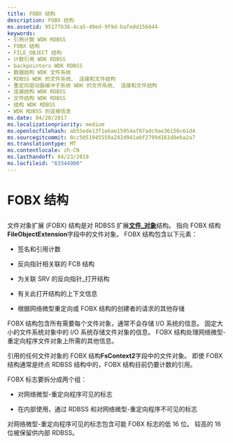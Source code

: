 ```yaml
---
title: FOBX 结构
description: FOBX 结构
ms.assetid: 95177b38-4ca5-49ed-9f9d-bafedd156044
keywords:
- 引用计数 WDK RDBSS
- FOBX 结构
- FILE_OBJECT 结构
- 计数引用 WDK RDBSS
- backpointers WDK RDBSS
- 数据结构 WDK 文件系统
- RDBSS WDK 的文件系统、 连接和文件结构
- 重定向驱动器缓冲子系统 WDK 的文件系统、 连接和文件结构
- 连接结构 WDK RDBSS
- 文件结构 WDK RDBSS
- 结构 WDK RDBSS
- WDK RDBSS 的连接信息
ms.date: 04/20/2017
ms.localizationpriority: medium
ms.openlocfilehash: ab55ede13f1e6ae15954af87adc9ae36156c61d4
ms.sourcegitcommit: 0cc5051945559a242d941a6f2799d161d8eba2a7
ms.translationtype: MT
ms.contentlocale: zh-CN
ms.lasthandoff: 04/23/2019
ms.locfileid: "63344900"
---
```

# <a name="the-fobx-structure"></a>FOBX 结构


## <span id="ddk_the_fobx_structure_if"></span><span id="DDK_THE_FOBX_STRUCTURE_IF"></span>


文件对象扩展 (FOBX) 结构是对 RDBSS 扩展[**文件\_对象**](https://msdn.microsoft.com/library/windows/hardware/ff545834)结构。 指向 FOBX 结构**FileObjectExtension**字段中的文件对象。 FOBX 结构包含以下元素：

-   签名和引用计数

-   反向指针相关联的 FCB 结构

-   为关联 SRV 的反向指针\_打开结构

-   有关此打开结构的上下文信息

-   根据网络微型重定向或 FOBX 结构的创建者的请求的其他存储

FOBX 结构包含所有需要每个文件对象，通常不会存储 I/O 系统的信息。 固定大小的文件系统对象中的 I/O 系统存储文件对象的信息。 FOBX 结构处理网络微型-重定向程序文件对象上所需的其他信息。

引用的任何文件对象的 FOBX 结构**FsContext2**字段中的文件对象。 即使 FOBX 结构通常是终点 RDBSS 结构中的，FOBX 结构目前仍要计数的引用。

FOBX 标志要拆分成两个组：

-   对网络微型-重定向程序可见的标志

-   在内部使用，通过 RDBSS 和对网络微型-重定向程序不可见的标志

对网络微型-重定向程序可见的标志包含可能 FOBX 标志的低 16 位。 较高的 16 位被保留供内部 RDBSS。

 

 




